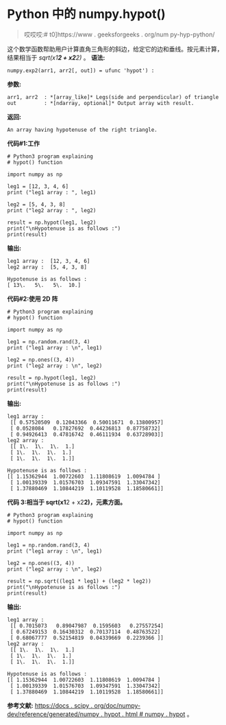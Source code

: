 # Python 中的 numpy.hypot()

> 哎哎哎:# t0]https://www . geeksforgeeks . org/num py-hyp-python/

这个数学函数帮助用户计算直角三角形的斜边，给定它的边和垂线。按元素计算，结果相当于 *sqrt(x1**2 + x2**2)* 。
**语法:**

```
numpy.exp2(arr1, arr2[, out]) = ufunc 'hypot') : 
```

**参数:**

```
arr1, arr2  : *[array_like]* Legs(side and perpendicular) of triangle
out         : *[ndarray, optional]* Output array with result.

```

**返回:**

```
An array having hypotenuse of the right triangle.

```

**代码#1:工作**

```
# Python3 program explaining
# hypot() function

import numpy as np

leg1 = [12, 3, 4, 6]
print ("leg1 array : ", leg1)

leg2 = [5, 4, 3, 8]
print ("leg2 array : ", leg2)

result = np.hypot(leg1, leg2)
print("\nHypotenuse is as follows :")
print(result)
```

**输出:**

```
leg1 array :  [12, 3, 4, 6]
leg2 array :  [5, 4, 3, 8]

Hypotenuse is as follows :
[ 13\.   5\.   5\.  10.]

```

**代码#2:使用 2D 阵**

```
# Python3 program explaining
# hypot() function

import numpy as np

leg1 = np.random.rand(3, 4)
print ("leg1 array : \n", leg1)

leg2 = np.ones((3, 4))
print ("leg2 array : \n", leg2)

result = np.hypot(leg1, leg2)
print("\nHypotenuse is as follows :")
print(result)
```

**输出:**

```
leg1 array : 
 [[ 0.57520509  0.12043366  0.50011671  0.13800957]
 [ 0.0528084   0.17827692  0.44236813  0.87758732]
 [ 0.94926413  0.47816742  0.46111934  0.63728903]]
leg2 array : 
 [[ 1\.  1\.  1\.  1.]
 [ 1\.  1\.  1\.  1.]
 [ 1\.  1\.  1\.  1.]]

Hypotenuse is as follows :
[[ 1.15362944  1.00722603  1.11808619  1.0094784 ]
 [ 1.00139339  1.01576703  1.09347591  1.33047342]
 [ 1.37880469  1.10844219  1.10119528  1.18580661]]
```

**代码 3:相当于 sqrt(x1**2 + x2**2)，元素方面。**

```
# Python3 program explaining
# hypot() function

import numpy as np

leg1 = np.random.rand(3, 4)
print ("leg1 array : \n", leg1)

leg2 = np.ones((3, 4))
print ("leg2 array : \n", leg2)

result = np.sqrt((leg1 * leg1) + (leg2 * leg2))
print("\nHypotenuse is as follows :")
print(result)
```

**输出:**

```
leg1 array : 
 [[ 0.7015073   0.89047987  0.1595603   0.27557254]
 [ 0.67249153  0.16430312  0.70137114  0.48763522]
 [ 0.68067777  0.52154819  0.04339669  0.2239366 ]]
leg2 array : 
 [[ 1\.  1\.  1\.  1.]
 [ 1\.  1\.  1\.  1.]
 [ 1\.  1\.  1\.  1.]]

Hypotenuse is as follows :
[[ 1.15362944  1.00722603  1.11808619  1.0094784 ]
 [ 1.00139339  1.01576703  1.09347591  1.33047342]
 [ 1.37880469  1.10844219  1.10119528  1.18580661]]
```

**参考文献:**
[https://docs . scipy . org/doc/numpy-dev/reference/generated/numpy . hypot . html # numpy . hypot](https://docs.scipy.org/doc/numpy-dev/reference/generated/numpy.hypot.html#numpy.hypot)
。